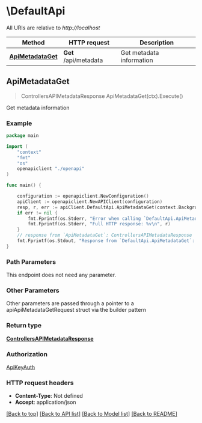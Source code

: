 # \DefaultApi

All URIs are relative to *http://localhost*

Method | HTTP request | Description
------------- | ------------- | -------------
[**ApiMetadataGet**](DefaultApi.md#ApiMetadataGet) | **Get** /api/metadata | Get metadata information



## ApiMetadataGet

> ControllersAPIMetadataResponse ApiMetadataGet(ctx).Execute()

Get metadata information



### Example

```go
package main

import (
    "context"
    "fmt"
    "os"
    openapiclient "./openapi"
)

func main() {

    configuration := openapiclient.NewConfiguration()
    apiClient := openapiclient.NewAPIClient(configuration)
    resp, r, err := apiClient.DefaultApi.ApiMetadataGet(context.Background()).Execute()
    if err != nil {
        fmt.Fprintf(os.Stderr, "Error when calling `DefaultApi.ApiMetadataGet``: %v\n", err)
        fmt.Fprintf(os.Stderr, "Full HTTP response: %v\n", r)
    }
    // response from `ApiMetadataGet`: ControllersAPIMetadataResponse
    fmt.Fprintf(os.Stdout, "Response from `DefaultApi.ApiMetadataGet`: %v\n", resp)
}
```

### Path Parameters

This endpoint does not need any parameter.

### Other Parameters

Other parameters are passed through a pointer to a apiApiMetadataGetRequest struct via the builder pattern


### Return type

[**ControllersAPIMetadataResponse**](ControllersAPIMetadataResponse.md)

### Authorization

[ApiKeyAuth](../README.md#ApiKeyAuth)

### HTTP request headers

- **Content-Type**: Not defined
- **Accept**: application/json

[[Back to top]](#) [[Back to API list]](../README.md#documentation-for-api-endpoints)
[[Back to Model list]](../README.md#documentation-for-models)
[[Back to README]](../README.md)

